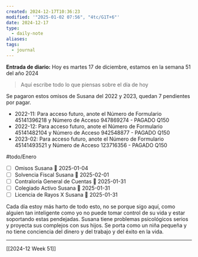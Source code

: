 ```yaml
---
created: 2024-12-17T10:36:23
modified: '"2025-01-02 07:56", "4tc/G1T+6"'
date: 2024-12-17
type:
  - daily-note
aliases: 
tags:
  - journal
---
```

**Entrada de diario:** 
Hoy es martes 17 de diciembre, estamos en la semana 51 del año 2024

> Aquí escribe todo lo que piensas sobre el día de hoy

Se pagaron estos omisos de Susana del 2022 y 2023, quedan 7 pendientes por pagar.

- 2022-11: Para acceso futuro, anote el Número de Formulario 45141396218 y Número de Acceso 947869274 - PAGADO Q150
- 2022-12: Para acceso futuro, anote el Número de Formulario 45141482104 y Número de Acceso 942548877 -  PAGADO Q150
- 2023-02: Para acceso futuro, anote el Número de Formulario 45141493521 y Número de Acceso 123716356 - PAGADO Q150

#todo/Enero
- [ ] Omisos Susana 📅 2025-01-04
- [ ] Solvencia Fiscal Susana 📅 2025-02-01
- [ ] Contraloría General de Cuentas 📅 2025-01-31
- [ ] Colegiado Activo Susana 📅 2025-01-31
- [ ] Licencia de Rayos X Susana 📅 2025-01-31

Cada día estoy más harto de todo esto, no se porque sigo aquí, como alguien tan inteligente como yo no puede tomar control de su vida y estar soportando estas pendejadas. Susana tiene problemas psicológicos serios y proyecta sus complejos con sus hijos. Se porta como un niña pequeña y no tiene conciencia del dinero y del trabajo y del éxito en la vida. 


---
[[2024-12 Week 51]]
